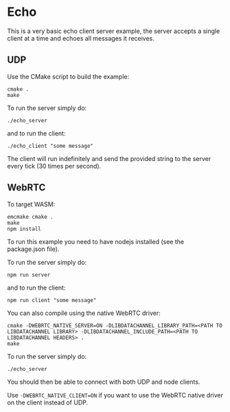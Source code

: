 # Echo

This is a very basic echo client server example, the server accepts a single client at a time and echoes all
messages it receives.

## UDP

Use the CMake script to build the example:

```
cmake .
make
```

To run the server simply do:

`./echo_server`

and to run the client:

`./echo_client "some message"`

The client will run indefinitely and send the provided string to the server every tick (30 times per second).

## WebRTC

To target WASM:

```
emcmake cmake .
make
npm install
```

To run this example you need to have nodejs installed (see the package.json file).

To run the server simply do:

`npm run server`

and to run the client:

`npm run client "some message"`

You can also compile using the native WebRTC driver:

```
cmake -DWEBRTC_NATIVE_SERVER=ON -DLIBDATACHANNEL_LIBRARY_PATH=<PATH TO LIBDATACHANNEL LIBRARY> -DLIBDATACHANNEL_INCLUDE_PATH=<PATH TO LIBDATACHANNEL HEADERS> .
make
```

To run the server simply do:

`./echo_server`

You should then be able to connect with both UDP and node clients.

Use `-DWEBRTC_NATIVE_CLIENT=ON` if you want to use the WebRTC native driver on the client instead of UDP.
